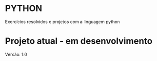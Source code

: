 # PYTHON
Exercícios resolvidos e projetos com a linguagem python

# Projeto atual - em desenvolvimento
Versão: 1.0


